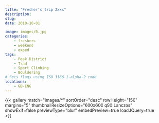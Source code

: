 ```yaml
---
title: "Fresher's trip 2xxx"
description: 
slug: 
date: 2010-10-01

image: images/0.jpg
categories:
    - freshers
    - weekend
    - exped
tags:
    - Peak District
    - Trad
    - Sport Climbing
    - Bouldering
# Sets flags using ISO 3166-1-alpha-2 code
locations:
    - GB-ENG
---
```


{{< gallery match="images/*" sortOrder="desc" rowHeight="150" margins="5" thumbnailResizeOptions="600x600 q90 Lanczos" showExif=false previewType="blur" embedPreview=true loadJQuery=true >}}


